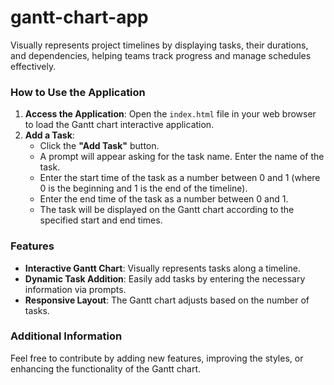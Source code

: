 # gantt-chart-app
Visually represents project timelines by displaying tasks, their durations, and dependencies, helping teams track progress and manage schedules effectively.

### How to Use the Application

1. **Access the Application**: Open the `index.html` file in your web browser to load the Gantt chart interactive application.
2. **Add a Task**:
   - Click the **"Add Task"** button.
   - A prompt will appear asking for the task name. Enter the name of the task.
   - Enter the start time of the task as a number between 0 and 1 (where 0 is the beginning and 1 is the end of the timeline).
   - Enter the end time of the task as a number between 0 and 1.
   - The task will be displayed on the Gantt chart according to the specified start and end times.

### Features

- **Interactive Gantt Chart**: Visually represents tasks along a timeline.
- **Dynamic Task Addition**: Easily add tasks by entering the necessary information via prompts.
- **Responsive Layout**: The Gantt chart adjusts based on the number of tasks.

### Additional Information

Feel free to contribute by adding new features, improving the styles, or enhancing the functionality of the Gantt chart.
